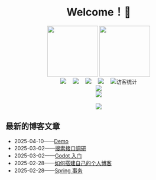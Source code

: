 
<h1 align="center">Welcome！👋 </h1>

<!-- GitHub数据统计 -->
<div align="center">
  <img height="137px" src="https://github-readme-stats.vercel.app/api?username=0shino0&hide_title=true&hide_border=true&show_icons=trueline_height=21&text_color=000&icon_color=000&bg_color=0,ea6161,ffc64d,fffc4d,52fa5a&theme=graywhite" />
  <img height="137px" src="https://github-readme-stats.vercel.app/api/top-langs/?username=0shino0&hide_title=true&hide_border=true&layout=compact&langs_count=6&text_color=000&icon_color=fff&bg_color=0,52fa5a,4dfcff,c64dff&theme=graywhite" />
</div>
   

<!-- 个人资料徽标 -->
  <div align="center">
    <a href="https://v-blog.yyshino.top/"><img src="https://img.shields.io/badge/website-%E4%B8%AA%E4%BA%BA%E7%BD%91%E7%AB%99-blue"></a>&emsp;
    <a href="https://blog.csdn.net/qq_41095561?type=blog"><img src="https://img.shields.io/badge/CSDN-%E5%8D%9A%E5%AE%A2-c32136"></a>&emsp;
    <a href="https://space.bilibili.com/34716040"><img src="https://img.shields.io/badge/bilibili-B%E7%AB%99-ff69b4"></a>&emsp;
    <a href="https://www.zhihu.com/people/yyshino"><img src="https://img.shields.io/badge/zhihu-%E7%9F%A5%E4%B9%8E-blue"></a>&emsp;
    <img src="https://visitor-badge.glitch.me/badge?page_id=0Shino0" alt="访客统计" />
  </div>

<!-- 贪吃蛇代码贡献图 -->
<div align="center"><img src="https://cdn.jsdelivr.net/gh/0Shino0/0Shino0@main/contribution-snake/github-contribution-grid-snake.svg" /></div>

<!-- 连续提交代码天数记录 -->
<div align="center">
  <img align="center" src="https://github-readme-streak-stats.herokuapp.com/?user=0Shino0&theme=dark&hide_border=true" />
</div>
<br>

<!-- metrics -->
<div align="center"> <img src="https://metrics.lecoq.io/0Shino0?template=classic&config.timezone=Asia%2FShanghai"> </div>

## 最新的博客文章

<!-- BLOG-POST-LIST:START -->
 - 2025-04-10——[Demo](https://v-blog.yyshino.top/posts/Godot/Demo.html)
 - 2025-03-02——[搜索接口调研](https://v-blog.yyshino.top/posts/Spring/%E6%90%9C%E7%B4%A2%E6%8E%A5%E5%8F%A3%E8%B0%83%E7%A0%94.html)
 - 2025-03-02——[Godot 入门](https://v-blog.yyshino.top/posts/Godot/Godot%20%E5%85%A5%E9%97%A8.html)
 - 2025-02-28——[如何搭建自己的个人博客](https://v-blog.yyshino.top/posts/Plugin/%E5%A6%82%E4%BD%95%E6%90%AD%E5%BB%BA%E8%87%AA%E5%B7%B1%E7%9A%84%E4%B8%AA%E4%BA%BA%E5%8D%9A%E5%AE%A2.html)
 - 2025-02-28——[Spring 事务](https://v-blog.yyshino.top/posts/Spring/Spring%20%E4%BA%8B%E5%8A%A1.html)<!-- BLOG-POST-LIST:END -->
